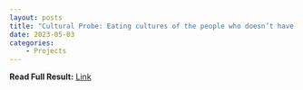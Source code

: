 ```yaml
---
layout: posts
title: "Cultural Probe: Eating cultures of the people who doesn’t have a kitchen"
date: 2023-05-03
categories: 
    - Projects
---
```


**Read Full Result:** [Link](https://drive.google.com/file/d/1syJHv9MGsT9s-E1vlrFgD_uUs1Sa1gke/view?usp=sharing)